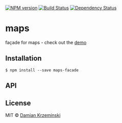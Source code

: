 [![NPM version][npm-image]][npm-url]
[![Build Status][travis-image]][travis-url]
[![Dependency Status][gemnasium-image]][gemnasium-url]

# maps

  façade for maps - check out the [demo](http://melitele.github.io/maps/)

## Installation

    $ npm install --save maps-facade

## API



## License

  MIT © [Damian Krzeminski](https://pirxpilot.me)

[npm-image]: https://img.shields.io/npm/v/maps-facade.svg
[npm-url]: https://npmjs.org/package/maps-facade

[travis-url]: https://travis-ci.org/melitele/maps
[travis-image]: https://img.shields.io/travis/melitele/maps.svg

[gemnasium-image]: https://img.shields.io/gemnasium/melitele/maps.svg
[gemnasium-url]: https://gemnasium.com/melitele/maps
